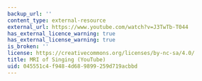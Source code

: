```yaml
---
backup_url: ''
content_type: external-resource
external_url: https://www.youtube.com/watch?v=J3TwTb-T044
has_external_licence_warning: true
has_external_license_warning: true
is_broken: ''
license: https://creativecommons.org/licenses/by-nc-sa/4.0/
title: MRI of Singing (YouTube)
uid: 045551c4-f948-4d68-9899-259d719acbbd
---
```

